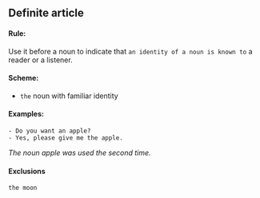 ## Definite article

#### Rule:

Use it before a noun to indicate that `an identity of a noun is known to` a reader or a listener.

#### Scheme:

- `the` noun with familiar identity

#### Examples:
```
- Do you want an apple? 
- Yes, please give me the apple.
```
_The noun apple was used the second time._

#### Exclusions

`the moon`
